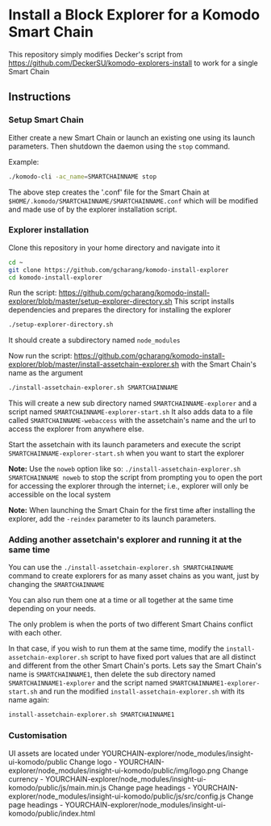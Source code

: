 # Install a Block Explorer for a Komodo Smart Chain

This repository simply modifies Decker's script from https://github.com/DeckerSU/komodo-explorers-install to work for a single Smart Chain

## Instructions

### Setup Smart Chain

Either create a new Smart Chain or launch an existing one using its launch parameters. Then shutdown the daemon using the `stop` command.

Example:

```bash
./komodo-cli -ac_name=SMARTCHAINNAME stop
```

The above step creates the '.conf' file for the Smart Chain at `$HOME/.komodo/SMARTCHAINNAME/SMARTCHAINNAME.conf` which will be modified and made use of by the explorer installation script.

### Explorer installation

Clone this repository in your home directory and navigate into it

```bash
cd ~
git clone https://github.com/gcharang/komodo-install-explorer
cd komodo-install-explorer
```

Run the script: https://github.com/gcharang/komodo-install-explorer/blob/master/setup-explorer-directory.sh
This script installs dependencies and prepares the directory for installing the explorer

```bash
./setup-explorer-directory.sh
```

It should create a subdirectory named `node_modules`

Now run the script: https://github.com/gcharang/komodo-install-explorer/blob/master/install-assetchain-explorer.sh with the Smart Chain's name as the argument

```bash
./install-assetchain-explorer.sh SMARTCHAINNAME
```

This will create a new sub directory named `SMARTCHAINNAME-explorer` and a script named `SMARTCHAINNAME-explorer-start.sh`
It also adds data to a file called `SMARTCHAINNAME-webaccess` with the assetchain's name and the url to access the explorer from anywhere else.

Start the assetchain with its launch parameters and execute the script `SMARTCHAINNAME-explorer-start.sh` when you want to start the explorer

**Note:** Use the `noweb` option like so: `./install-assetchain-explorer.sh SMARTCHAINNAME noweb` to stop the script from prompting you to open the port for accessing the explorer through the internet; i.e., explorer will only be accessible on the local system

**Note:** When launching the Smart Chain for the first time after installing the explorer, add the `-reindex` parameter to its launch parameters.

### Adding another assetchain's explorer and running it at the same time

You can use the `./install-assetchain-explorer.sh SMARTCHAINNAME` command to create explorers for as many asset chains as you want, just by changing the `SMARTCHAINNAME`

You can also run them one at a time or all together at the same time depending on your needs.

The only problem is when the ports of two different Smart Chains conflict with each other.

In that case, if you wish to run them at the same time, modify the `install-assetchain-explorer.sh` script to have fixed port values that are all distinct and different from the other Smart Chain's ports. Lets say the Smart Chain's name is `SMARTCHAINNAME1`, then delete the sub directory named `SMARTCHAINNAME1-explorer` and the script named `SMARTCHAINNAME1-explorer-start.sh` and run the modified `install-assetchain-explorer.sh` with its name again:

```bash
install-assetchain-explorer.sh SMARTCHAINNAME1
```
### Customisation
UI assets are located under YOURCHAIN-explorer/node_modules/insight-ui-komodo/public
Change logo - YOURCHAIN-explorer/node_modules/insight-ui-komodo/public/img/logo.png
Change currency - YOURCHAIN-explorer/node_modules/insight-ui-komodo/public/js/main.min.js
Change page headings - YOURCHAIN-explorer/node_modules/insight-ui-komodo/public/js/src/config.js
Change page headings - YOURCHAIN-explorer/node_modules/insight-ui-komodo/public/index.html

